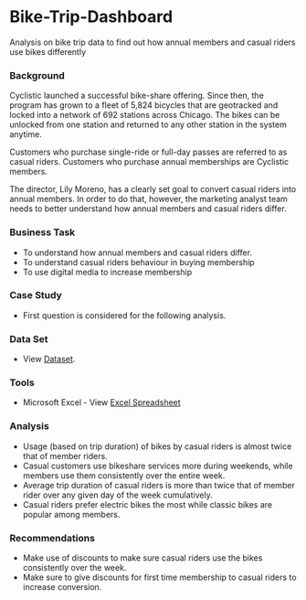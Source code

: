 # Bike-Trip-Dashboard
Analysis on bike trip data to find out how annual members and casual riders use bikes differently

### Background
Cyclistic launched a successful bike-share offering. Since then, the program has grown to a fleet of 5,824 bicycles that are
geotracked and locked into a network of 692 stations across Chicago. The bikes can be unlocked from one station and returned to
any other station in the system anytime.

Customers who purchase single-ride or full-day passes are referred to as casual riders. Customers who
purchase annual memberships are Cyclistic members.

The director, Lily Moreno, has a clearly set goal to convert casual riders into annual members. In order to do
that, however, the marketing analyst team needs to better understand how annual members and casual riders differ.

### Business Task
- To understand how annual members and casual riders differ.
- To understand casual riders behaviour in buying membership
- To use digital media to increase membership

### Case Study
- First question is considered for the following analysis.

### Data Set
- View [Dataset]([https://github.com/sanjanand06/Bike-Trip-Dashboard/blob/main/202310-divvy-tripdata-%20Transformed.csv]).


### Tools
- Microsoft Excel  - View [Excel Spreadsheet]([https://github.com/sanjanand06/Bike-Trip-Dashboard/blob/main/202310-divvy-tripdata-%20Transformed-%20Final.csv])

### Analysis
- Usage (based on trip duration) of bikes by casual riders is almost twice that of member riders.
- Casual customers use bikeshare services more during weekends, while members use them consistently over the entire week.
- Average trip duration of casual riders is more than twice that of member rider over any given day of the week cumulatively.
- Casual riders prefer electric bikes the most while classic bikes are popular among members.

### Recommendations
- Make use of discounts to make sure casual riders use the bikes consistently over the week.
- Make sure to give discounts for first time membership to casual riders to increase conversion.



